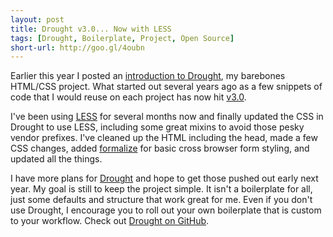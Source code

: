 ```yaml
---
layout: post
title: Drought v3.0... Now with LESS
tags: [Drought, Boilerplate, Project, Open Source]
short-url: http://goo.gl/4oubn
---
```

Earlier this year I posted an [introduction to Drought](http://iwasasuperhero.com/2012/01/meet-drought/), my barebones HTML/CSS project. What started out several years ago as a few snippets of code that I would reuse on each project has now hit [v3.0](https://github.com/jamesfleeting/Drought/commit/dfcc69c7bb150f811a660906622761388a79ef4c).

I've been using [LESS](http://lesscss.org/) for several months now and finally updated the CSS in Drought to use LESS, including some great mixins to avoid those pesky vendor prefixes. I've cleaned up the HTML including the head, made a few CSS changes, added [formalize](http://formalize.me/) for basic cross browser form styling, and updated all the things.

I have more plans for [Drought](http://jamesfleeting.github.com/Drought/) and hope to get those pushed out early next year. My goal is still to keep the project simple. It isn't a boilerplate for all, just some defaults and structure that work great for me. Even if you don't use Drought, I encourage you to roll out your own boilerplate that is custom to your workflow. Check out [Drought on GitHub](http://jamesfleeting.github.com/Drought/).
